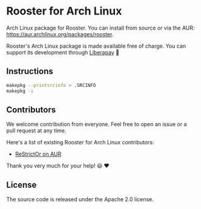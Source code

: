# Rooster for Arch Linux

Arch Linux package for Rooster. You can install from source or via the AUR: https://aur.archlinux.org/packages/rooster.

Rooster's Arch Linux package is made available free of charge. You can support its development through [Liberapay](https://liberapay.com/conradkleinespel/) 💪

## Instructions

```sh
makepkg --printsrcinfo > .SRCINFO
makepkg -i
```

## Contributors

We welcome contribution from everyone. Feel free to open an issue or a pull request at any time.

Here's a list of existing Rooster for Arch Linux contributors:

- [ReStrictOr on AUR](https://aur.archlinux.org/account/ReStrictOr)

Thank you very much for your help!  :smiley:  :heart:

## License

The source code is released under the Apache 2.0 license.
